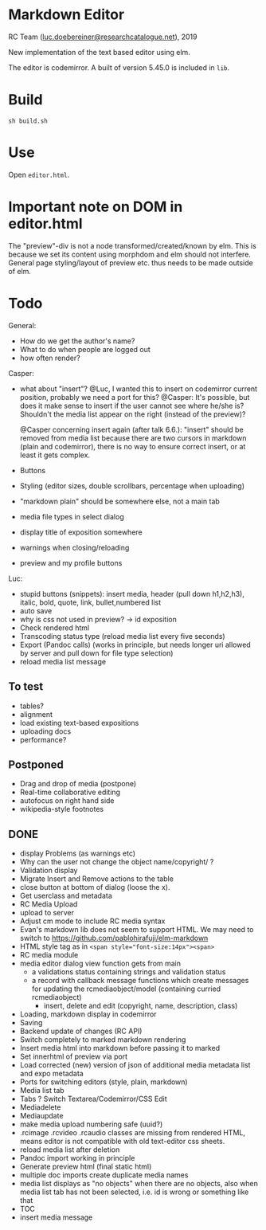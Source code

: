 # Markdown Editor

RC Team (luc.doebereiner@researchcatalogue.net), 2019

New implementation of the text based editor using elm.

The editor is codemirror. A built of version 5.45.0 is included in `lib`.

# Build

```
sh build.sh
```


# Use

Open `editor.html`.


# Important note on DOM in editor.html

The "preview"-div is not a node transformed/created/known by elm. This
is because we set its content using morphdom and elm should not
interfere. General page styling/layout of preview etc.  thus needs to
be made outside of elm.

# Todo

General:
- How do we get the author's name?
- What to do when people are logged out
- how often render?

Casper:

- what about "insert"?
  @Luc, I wanted this to insert on codemirror current position, probably we need a port for this?
  @Casper: It's possible, but does it make sense to insert if the user cannot see where he/she is? Shouldn't the media list appear on the right (instead of the preview)?
  
  @Casper concerning insert again (after talk 6.6.): "insert" should be removed from media list because there are two cursors in markdown (plain and codemirror), there is no way to ensure correct insert, or at least it gets complex.
  
- Buttons
- Styling (editor sizes, double scrollbars, percentage when uploading)
- "markdown plain" should be somewhere else, not a main tab
- media file types in select dialog
- display title of exposition somewhere
- warnings when closing/reloading
- preview and my profile buttons

Luc:

- stupid buttons (snippets): insert media, header (pull down h1,h2,h3), italic, bold, quote, link, bullet,numbered list
- auto save
- why is css not used in preview? -> id exposition
- Check rendered html
- Transcoding status type (reload media list every five seconds)
- Export (Pandoc calls) (works in principle, but needs longer uri allowed by server and pull down for file type selection)
- reload media list message

## To test
- tables?
- alignment
- load existing text-based expositions
- uploading docs
- performance?

## Postponed

- Drag and drop of media (postpone)
- Real-time collaborative editing
- autofocus on right hand side
- wikipedia-style footnotes

## DONE
- display Problems (as warnings etc)
- Why can the user not change the object name/copyright/ ?
- Validation display
- Migrate Insert and Remove actions to the table
- close button at bottom of dialog (loose the x).
- Get userclass and metadata
- RC Media Upload
- upload to server
- Adjust cm mode to include RC media syntax
- Evan's markdown lib does not seem to support HTML. We may need to
  switch to https://github.com/pablohirafuji/elm-markdown
- HTML style tag as in `<span style="font-size:14px"><span>`
- RC media module
- media editor dialog view function gets from main
  - a validations status containing strings and validation status
  - a record with callback message functions which create messages for updating the rcmediaobject/model
    (containing curried rcmediaobject)
    - insert, delete and edit (copyright, name, description, class)
- Loading, markdown display in codemirror
- Saving
- Backend update of changes (RC API)
- Switch completely to marked markdown rendering
- Insert media html into markdown before passing it to marked
- Set innerhtml of preview via port
- Load corrected (new) version of json of additional media metadata list and expo metadata
- Ports for switching editors (style, plain, markdown)
- Media list tab
- Tabs ? Switch Textarea/Codemirror/CSS Edit
- Mediadelete
- Mediaupdate
- make media upload numbering safe (uuid?)
- .rcimage .rcvideo .rcaudio classes are missing from rendered HTML, means editor is not compatible with old text-editor css sheets.
- reload media list after deletion
- Pandoc import working in principle
- Generate preview html (final static html)
- multiple doc imports create duplicate media names
- media list displays as "no objects" when there are no objects, also when media list tab has not been selected, i.e. id is wrong or something like that
- TOC
- insert media message

